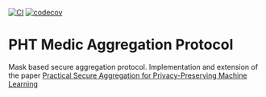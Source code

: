 [![CI](https://github.com/PHT-Medic/aggregation-protocol/actions/workflows/main_ci.yml/badge.svg)](https://github.com/PHT-Medic/aggregation-protocol/actions/workflows/main_ci.yml)
[![codecov](https://codecov.io/gh/PHT-Medic/aggregation-protocol/branch/main/graph/badge.svg?token=Z5OTREZQKS)](https://codecov.io/gh/PHT-Medic/aggregation-protocol)
# PHT Medic Aggregation Protocol
Mask based secure aggregation protocol. Implementation and extension of the paper 
[Practical Secure Aggregation for Privacy-Preserving Machine Learning](https://dl.acm.org/doi/10.1145/3133956.3133982)
